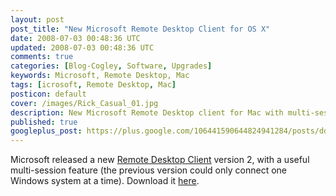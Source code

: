 ```yaml
---           
layout: post
post_title: "New Microsoft Remote Desktop Client for OS X"
date: 2008-07-03 00:48:36 UTC
updated: 2008-07-03 00:48:36 UTC
comments: true
categories: [Blog-Cogley, Software, Upgrades]
keywords: Microsoft, Remote Desktop, Mac
tags: [icrosoft, Remote Desktop, Mac]
posticon: default
cover: /images/Rick_Casual_01.jpg
description: New Microsoft Remote Desktop client for Mac with multi-session feature, by Rick Cogley. 
published: true
googleplus_post: https://plus.google.com/106441590644824941284/posts/ddFgzdMmUzw
---
```

 
Microsoft released a new [Remote Desktop Client](http://www.microsoft.com/mac/help.mspx?MODE=pv&CTT=PageView&clr=99-6-0&target=870500bb-d48d-4f90-b993-7d5a3f6f654c1033) version 2, with a useful multi-session feature (the previous version could only connect one Windows system at a time). Download it [here](http://www.microsoft.com/mac/downloads.mspx).